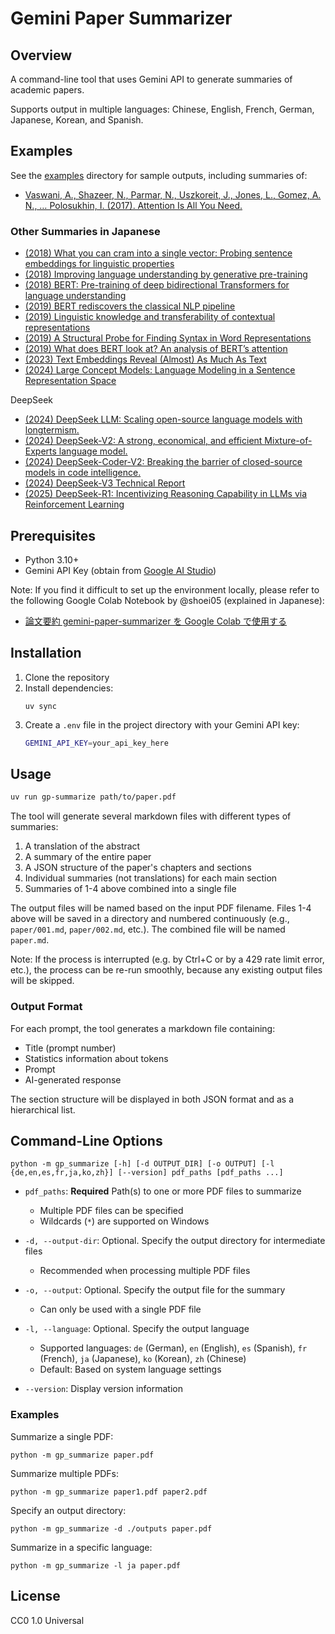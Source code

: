 # Gemini Paper Summarizer

## Overview

A command-line tool that uses Gemini API to generate summaries of academic papers.

Supports output in multiple languages: Chinese, English, French, German, Japanese, Korean, and Spanish.

## Examples

See the [examples](examples) directory for sample outputs, including summaries of:

- [Vaswani, A., Shazeer, N., Parmar, N., Uszkoreit, J., Jones, L., Gomez, A. N., … Polosukhin, I. (2017). Attention Is All You Need.](https://arxiv.org/abs/1706.03762v7)

### Other Summaries in Japanese

- [(2018) What you can cram into a single vector: Probing sentence embeddings for linguistic properties](https://7shi.hateblo.jp/entry/2025/01/09/032708)
- [(2018) Improving language understanding by generative pre-training](https://7shi.hateblo.jp/entry/2025/01/08/023518)
- [(2018) BERT: Pre-training of deep bidirectional Transformers for language understanding](https://7shi.hateblo.jp/entry/2025/01/09/011331)
- [(2019) BERT rediscovers the classical NLP pipeline](https://7shi.hateblo.jp/entry/2025/01/09/014758)
- [(2019) Linguistic knowledge and transferability of contextual representations](https://7shi.hateblo.jp/entry/2025/01/09/024710)
- [(2019) A Structural Probe for Finding Syntax in Word Representations](https://7shi.hateblo.jp/entry/2025/01/09/030338)
- [(2019) What does BERT look at? An analysis of BERT’s attention](https://7shi.hateblo.jp/entry/2025/01/09/034240)
- [(2023) Text Embeddings Reveal (Almost) As Much As Text](https://7shi.hateblo.jp/entry/2025/01/05/203512)
- [(2024) Large Concept Models: Language Modeling in a Sentence Representation Space](https://7shi.hateblo.jp/entry/2025/01/04/232224)

DeepSeek

- [(2024) DeepSeek LLM: Scaling open-source language models with longtermism.](https://7shi.hateblo.jp/entry/2025/01/07/225023)
- [(2024) DeepSeek-V2: A strong, economical, and efficient Mixture-of-Experts language model.](https://7shi.hateblo.jp/entry/2025/01/07/234352)
- [(2024) DeepSeek-Coder-V2: Breaking the barrier of closed-source models in code intelligence.](https://7shi.hateblo.jp/entry/2025/01/07/235825)
- [(2024) DeepSeek-V3 Technical Report](https://7shi.hateblo.jp/entry/2025/01/08/000133)
- [(2025) DeepSeek-R1: Incentivizing Reasoning Capability in LLMs via Reinforcement Learning](https://7shi.hateblo.jp/entry/2025/01/28/225747)

## Prerequisites

- Python 3.10+
- Gemini API Key (obtain from [Google AI Studio](https://aistudio.google.com/))

Note: If you find it difficult to set up the environment locally, please refer to the following Google Colab Notebook by @shoei05 (explained in Japanese):

- [論文要約 gemini-paper-summarizer を Google Colab で使用する](https://colab.research.google.com/drive/1yj02UYLNjXvz4nInB5zGzvrcawaJ_Mua?usp=sharing)

## Installation

1. Clone the repository
2. Install dependencies:
   ```
   uv sync
   ```
3. Create a `.env` file in the project directory with your Gemini API key:
   ```bash
   GEMINI_API_KEY=your_api_key_here
   ```

## Usage

```bash
uv run gp-summarize path/to/paper.pdf
```

The tool will generate several markdown files with different types of summaries:

1. A translation of the abstract
2. A summary of the entire paper
3. A JSON structure of the paper's chapters and sections
4. Individual summaries (not translations) for each main section
5. Summaries of 1-4 above combined into a single file

The output files will be named based on the input PDF filename. Files 1-4 above will be saved in a directory and numbered continuously (e.g., `paper/001.md`, `paper/002.md`, etc.). The combined file will be named `paper.md`.

Note: If the process is interrupted (e.g. by Ctrl+C or by a 429 rate limit error, etc.), the process can be re-run smoothly, because any existing output files will be skipped.

### Output Format

For each prompt, the tool generates a markdown file containing:

- Title (prompt number)
- Statistics information about tokens
- Prompt
- AI-generated response

The section structure will be displayed in both JSON format and as a hierarchical list.

## Command-Line Options

```
python -m gp_summarize [-h] [-d OUTPUT_DIR] [-o OUTPUT] [-l {de,en,es,fr,ja,ko,zh}] [--version] pdf_paths [pdf_paths ...]
```

- `pdf_paths`: **Required** Path(s) to one or more PDF files to summarize
  - Multiple PDF files can be specified
  - Wildcards (`*`) are supported on Windows

- `-d, --output-dir`: Optional. Specify the output directory for intermediate files
  - Recommended when processing multiple PDF files

- `-o, --output`: Optional. Specify the output file for the summary
  - Can only be used with a single PDF file

- `-l, --language`: Optional. Specify the output language
  - Supported languages: `de` (German), `en` (English), `es` (Spanish), `fr` (French), `ja` (Japanese), `ko` (Korean), `zh` (Chinese)
  - Default: Based on system language settings

- `--version`: Display version information

### Examples

Summarize a single PDF:
```
python -m gp_summarize paper.pdf
```

Summarize multiple PDFs:
```
python -m gp_summarize paper1.pdf paper2.pdf
```

Specify an output directory:
```
python -m gp_summarize -d ./outputs paper.pdf
```

Summarize in a specific language:
```
python -m gp_summarize -l ja paper.pdf
```

## License

CC0 1.0 Universal
